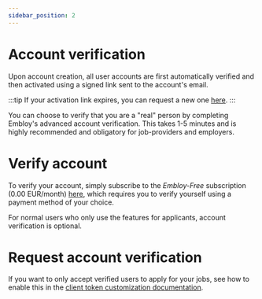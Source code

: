 ```yaml
---
sidebar_position: 2
---
```


# Account verification

Upon account creation, all user accounts are first automatically verified and then activated using a signed link sent to the account's email.

:::tip
If your activation link expires, you can request a new one [here](https://embloy.com/activation-token).
:::

You can choose to verify that you are a "real" person by completing Embloy's advanced account verification. This takes 1-5 minutes and is highly recommended and obligatory for job-providers and employers.

# Verify account

To verify your account, simply subscribe to the _Embloy-Free_ subscription (0.00 EUR/month) [here](https://embloy.com/dashboard/billing), which requires you to verify yourself using a payment method of your choice.

For normal users who only use the features for applicants, account verification is optional.

# Request account verification

If you want to only accept verified users to apply for your jobs, see how to enable this in the [client token customization documentation](../quicklink/token_customization.md).